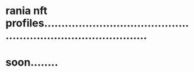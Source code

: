 # rania nft profiles...................................................................................
# soon........
